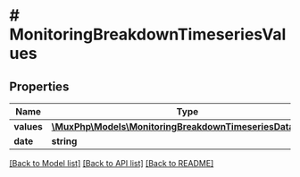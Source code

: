 # # MonitoringBreakdownTimeseriesValues

## Properties

Name | Type | Description | Notes
------------ | ------------- | ------------- | -------------
**values** | [**\MuxPhp\Models\MonitoringBreakdownTimeseriesDatapoint[]**](MonitoringBreakdownTimeseriesDatapoint.md) |  | [optional]
**date** | **string** |  | [optional]

[[Back to Model list]](../../README.md#models) [[Back to API list]](../../README.md#endpoints) [[Back to README]](../../README.md)
